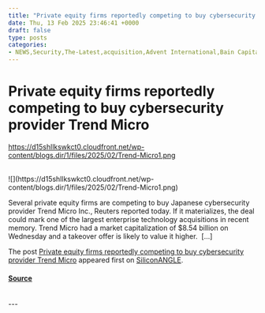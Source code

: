 ```yaml
---
title: "Private equity firms reportedly competing to buy cybersecurity provider Trend Micro"
date: Thu, 13 Feb 2025 23:46:41 +0000
draft: false
type: posts
categories: 
- NEWS,Security,The-Latest,acquisition,Advent International,Bain Capital,cybersecurity,EQT AB,Private Equity,Trend Micro,Vision One
---
```

# Private equity firms reportedly competing to buy cybersecurity provider Trend Micro
https://d15shllkswkct0.cloudfront.net/wp-content/blogs.dir/1/files/2025/02/Trend-Micro1.png
<br/>

<br/>
![](https://d15shllkswkct0.cloudfront.net/wp-content/blogs.dir/1/files/2025/02/Trend-Micro1.png)

Several private equity firms are competing to buy Japanese cybersecurity provider Trend Micro Inc., Reuters reported today. If it materializes, the deal could mark one of the largest enterprise technology acquisitions in recent memory. Trend Micro had a market capitalization of $8.54 billion on Wednesday and a takeover offer is likely to value it higher.  \[…\]

The post [Private equity firms reportedly competing to buy cybersecurity provider Trend Micro](https://siliconangle.com/2025/02/13/private-equity-firms-reportedly-competing-buy-cybersecurity-provider-trend-micro/) appeared first on [SiliconANGLE](https://siliconangle.com).

#### [Source](https://siliconangle.com/2025/02/13/private-equity-firms-reportedly-competing-buy-cybersecurity-provider-trend-micro/)

<br/>
---
